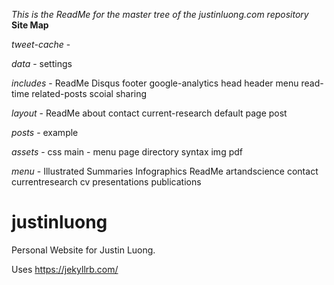 _This is the ReadMe for the master tree of the justinluong.com repository_
**Site Map**

_tweet-cache_ -

_data_ -
  settings
  
_includes_ -
  ReadMe
  Disqus
  footer
  google-analytics
  head
  header
  menu
  read-time
  related-posts
  scoial sharing
  
  
_layout_ -
  ReadMe
  about
  contact
  current-research
  default
  page
  post

_posts_ -
  example

_assets_ -
  css
    main - menu page directory
    syntax
  img
  pdf

_menu_ -
  Illustrated Summaries
  Infographics
  ReadMe
  artandscience
  contact
  currentresearch
  cv
  presentations
  publications

# justinluong
Personal Website for Justin Luong.

Uses https://jekyllrb.com/
